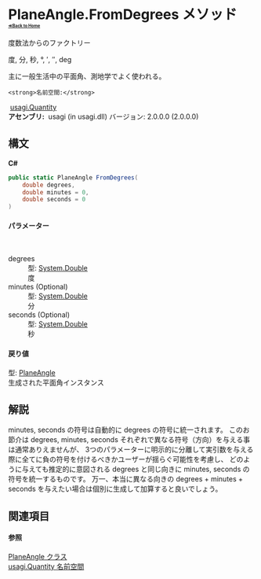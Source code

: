 # PlaneAngle.FromDegrees メソッド <div style="font-size:30%"><a href="https://github.com/usagi/usagi.cs/blob/master/docs/Home.md">≪Back to Home</a></div> 

度数法からのファクトリー 

度, 分, 秒, °, ′, ′′, deg 

主に一般生活中の平面角、測地学でよく使われる。


    <strong>名前空間:</strong>
&nbsp;<a href="N_usagi_Quantity.md">usagi.Quantity</a><br /><strong>アセンブリ:</strong>
&nbsp;usagi (in usagi.dll) バージョン: 2.0.0.0 (2.0.0.0)

## 構文

**C#**<br />
``` C#
public static PlaneAngle FromDegrees(
	double degrees,
	double minutes = 0,
	double seconds = 0
)
```


#### パラメーター
&nbsp;<dl><dt>degrees</dt><dd>型: <a href="http://msdn2.microsoft.com/ja-jp/library/643eft0t" target="_blank">System.Double</a><br />度</dd><dt>minutes (Optional)</dt><dd>型: <a href="http://msdn2.microsoft.com/ja-jp/library/643eft0t" target="_blank">System.Double</a><br />分</dd><dt>seconds (Optional)</dt><dd>型: <a href="http://msdn2.microsoft.com/ja-jp/library/643eft0t" target="_blank">System.Double</a><br />秒</dd></dl>

#### 戻り値
型: <a href="T_usagi_Quantity_PlaneAngle.md">PlaneAngle</a><br />生成された平面角インスタンス

## 解説
minutes, seconds の符号は自動的に degrees の符号に統一されます。 このお節介は degrees, minutes, seconds それぞれで異なる符号（方向）を与える事は通常ありえませんが、 3つのパラメーターに明示的に分離して実引数を与える際に全てに負の符号を付けるべきかユーザーが揺らぐ可能性を考慮し、 どのように与えても推定的に意図される degrees と同じ向きに minutes, seconds の符号を統一するものです。 万一、本当に異なる向きの degrees + minutes + seconds を与えたい場合は個別に生成して加算すると良いでしょう。

## 関連項目


#### 参照
<a href="T_usagi_Quantity_PlaneAngle.md">PlaneAngle クラス</a><br /><a href="N_usagi_Quantity.md">usagi.Quantity 名前空間</a><br />